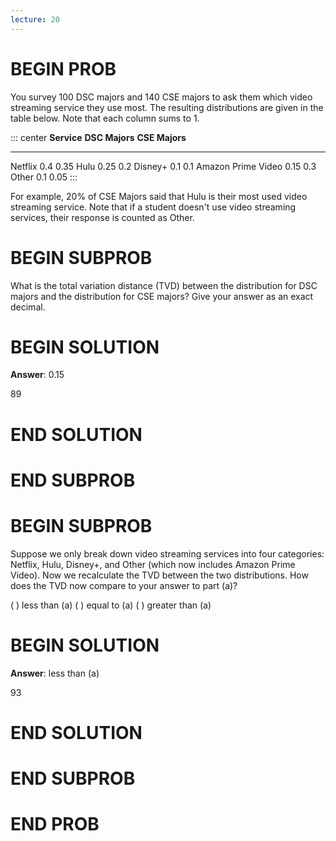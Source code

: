 ```yaml
---
lecture: 20
---
```


# BEGIN PROB

You survey 100 DSC majors and 140 CSE majors to ask them which video
streaming service they use most. The resulting distributions are given
in the table below. Note that each column sums to 1.

::: center
  **Service**           **DSC Majors**   **CSE Majors**
  -------------------- ---------------- ----------------
  Netflix                    0.4              0.35
  Hulu                       0.25             0.2
  Disney+                    0.1              0.1
  Amazon Prime Video         0.15             0.3
  Other                      0.1              0.05
:::

For example, 20% of CSE Majors said that Hulu is their most used video
streaming service. Note that if a student doesn't use video streaming
services, their response is counted as Other.

# BEGIN SUBPROB

What is the total variation distance (TVD) between the distribution for
DSC majors and the distribution for CSE majors? Give your answer as an
exact decimal.

# BEGIN SOLUTION

**Answer**: 0.15

<average>89</average>
# END SOLUTION

# END SUBPROB

# BEGIN SUBPROB

Suppose we only break down video streaming services into four
categories: Netflix, Hulu, Disney+, and Other (which now includes Amazon
Prime Video). Now we recalculate the TVD between the two distributions.
How does the TVD now compare to your answer to part (a)?

( ) less than (a) 
( ) equal to (a) 
( ) greater than (a)

# BEGIN SOLUTION

**Answer**: less than (a)

<average>93</average>

# END SOLUTION

# END SUBPROB

# END PROB